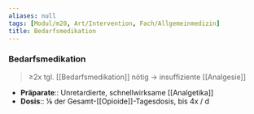 ```yaml
---
aliases: null
tags: [Modul/m20, Art/Intervention, Fach/Allgemeinmedizin]
title: Bedarfsmedikation
---
```

### Bedarfsmedikation
> ≥2x tgl. [[Bedarfsmedikation]] nötig → insuffiziente [[Analgesie]]
- **Präparate**:: Unretardierte, schnellwirksame [[Analgetika]]
- **Dosis**:: ⅙ der Gesamt-[[Opioide]]-Tagesdosis, bis 4x / d